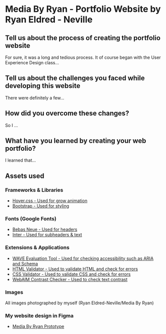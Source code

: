 # Media By Ryan - Portfolio Website by Ryan Eldred - Neville
## Tell us about the process of creating the portfolio website
For sure, it was a long and tedious process. It of course began with the User Experience Design class...
## Tell us about the challenges you faced while developing this website
There were definitely a few...
## How did you overcome these changes?
So I ...
## What have you learned by creating your web portfolio?
I learned that...
## Assets used
### Frameworks & Libraries
- [Hover.css - Used for grow animation](https://ianlunn.github.io/Hover/)
- [Bootstrap - Used for styling](https://getbootstrap.com/)
### Fonts (Google Fonts)
- [Bebas Neue - Used for headers](https://fonts.google.com/specimen/Bebas+Neue)
- [Inter - Used for subheaders & text](https://fonts.google.com/specimen/Inter?query=inter)
### Extensions & Applications 
- [WAVE Evaluation Tool - Used for checking accessibility such as ARIA and Schema](https://wave.webaim.org/)
- [HTML Validator - Used to validate HTML and check for errors](https://validator.w3.org/nu/#textarea)
- [CSS Validator - Used to validate CSS and check for errors](https://jigsaw.w3.org/css-validator/#validate_by_input)
- [WebAIM Contrast Checker - Used to check text contrast](https://webaim.org/resources/contrastchecker/)
### Images
All images photographed by myself (Ryan Eldred-Neville/Media By Ryan)
### My website design in Figma
- [Media By Ryan Prototype](https://www.figma.com/design/GzfcKxw5ydM0f8ZZkDDT6B/eldred_ryan_prototype?node-id=35-2&p=f&t=3giMYxF7H96C7rLp-0)